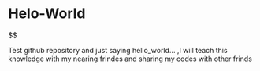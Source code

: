 # Helo-World
$$$$$$$$$$$$$$$$$$$$$$

Test github repository and just saying hello_world... ,I will teach this knowledge 
with my nearing frindes and sharing my codes with other frinds
